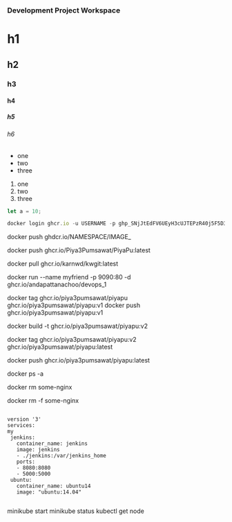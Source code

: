 ### Development Project Workspace

# h1
## h2
### h3
#### h4
##### h5
###### h6

- one
- two
- three

1. one
1. two
1. three

```javascript
let a = 10;

docker login ghcr.io -u USERNAME -p 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

`````````
docker push ghdcr.io/NAMESPACE/IMAGE_

docker push ghcr.io/Piya3Pumsawat/PiyaPu:latest

docker pull  ghcr.io/karnwd/kwgit:latest

docker run --name myfriend -p 9090:80 -d ghcr.io/andapattanachoo/devops_1

docker tag ghcr.io/piya3pumsawat/piyapu ghcr.io/piya3pumsawat/piyapu:v1
docker push ghcr.io/piya3pumsawat/piyapu:v1

docker build -t ghcr.io/piya3pumsawat/piyapu:v2

docker tag ghcr.io/piya3pumsawat/piyapu:v2 ghcr.io/piya3pumsawat/piyapu:latest

docker push ghcr.io/piya3pumsawat/piyapu:latest

docker ps -a

docker rm some-nginx

docker rm -f some-nginx

````````````````

version '3'
services:
my
 jenkins:
   container_name: jenkins
   image: jenkins
   - ./jenkins:/var/jenkins_home
   ports:
   - 8080:8080
   - 5000:5000
 ubuntu:
   container_name: ubuntu14
   image: "ubuntu:14.04"
   
````````````````
 minikube start
minikube status
kubectl get node




  ````````````````